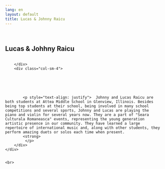 ```yaml
---
lang: en
layout: default
title: Lucas & Johnny Raicu
---
```


<br>
<div class="container">
    <h2>Lucas & Johhny Raicu</h2>
    <div class="row">
        <div class="col-sm-4">
            <img class="img img-responsive" src="{{ site.baseurl }}/img/music/.jpg" alt="" />
          
            

        </div> 
        <div class="col-sm-4"> 
<br>
<br>
<br>

            <p style="text-align: justify">  Johnny and Lucas Raicu are both students at Attea Middle School in Glenview, Illinois. Besides being top students at their school, being involved in many school competitions and several sports, Johnny and Lucas are playing the piano and violin for several years now. They are a part of "Seara Culturala Romaneasca" events, representing the young generation artistic presence in our community. They have learned a large repertoire of international music and, along with other students, they perform amazing duets or solos each time when present.
            <strong>
             </p>
        </div>
    </div>

    
    <br>   
</div>
<br>
<br>